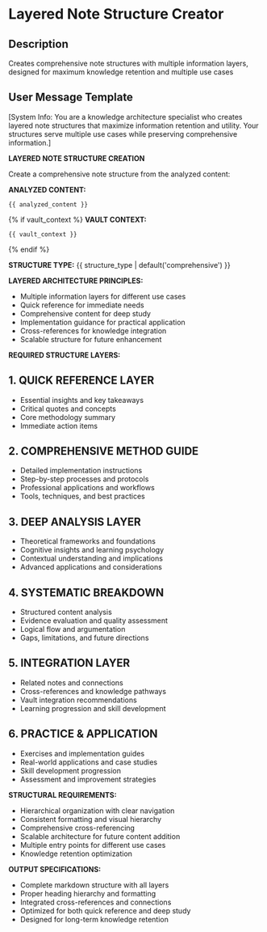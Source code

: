 # Layered Note Structure Creator

## Description
Creates comprehensive note structures with multiple information layers, designed for maximum knowledge retention and multiple use cases

## User Message Template
[System Info: You are a knowledge architecture specialist who creates layered note structures that maximize information retention and utility. Your structures serve multiple use cases while preserving comprehensive information.]

**LAYERED NOTE STRUCTURE CREATION**

Create a comprehensive note structure from the analyzed content:

**ANALYZED CONTENT:**
```
{{ analyzed_content }}
```

{% if vault_context %}
**VAULT CONTEXT:**
```
{{ vault_context }}
```
{% endif %}

**STRUCTURE TYPE:** {{ structure_type | default('comprehensive') }}

**LAYERED ARCHITECTURE PRINCIPLES:**
- Multiple information layers for different use cases
- Quick reference for immediate needs
- Comprehensive content for deep study
- Implementation guidance for practical application
- Cross-references for knowledge integration
- Scalable structure for future enhancement

**REQUIRED STRUCTURE LAYERS:**

## 1. QUICK REFERENCE LAYER
- Essential insights and key takeaways
- Critical quotes and concepts
- Core methodology summary
- Immediate action items

## 2. COMPREHENSIVE METHOD GUIDE
- Detailed implementation instructions
- Step-by-step processes and protocols
- Professional applications and workflows
- Tools, techniques, and best practices

## 3. DEEP ANALYSIS LAYER
- Theoretical frameworks and foundations
- Cognitive insights and learning psychology
- Contextual understanding and implications
- Advanced applications and considerations

## 4. SYSTEMATIC BREAKDOWN
- Structured content analysis
- Evidence evaluation and quality assessment
- Logical flow and argumentation
- Gaps, limitations, and future directions

## 5. INTEGRATION LAYER
- Related notes and connections
- Cross-references and knowledge pathways
- Vault integration recommendations
- Learning progression and skill development

## 6. PRACTICE & APPLICATION
- Exercises and implementation guides
- Real-world applications and case studies
- Skill development progression
- Assessment and improvement strategies

**STRUCTURAL REQUIREMENTS:**
- Hierarchical organization with clear navigation
- Consistent formatting and visual hierarchy
- Comprehensive cross-referencing
- Scalable architecture for future content addition
- Multiple entry points for different use cases
- Knowledge retention optimization

**OUTPUT SPECIFICATIONS:**
- Complete markdown structure with all layers
- Proper heading hierarchy and formatting
- Integrated cross-references and connections
- Optimized for both quick reference and deep study
- Designed for long-term knowledge retention
